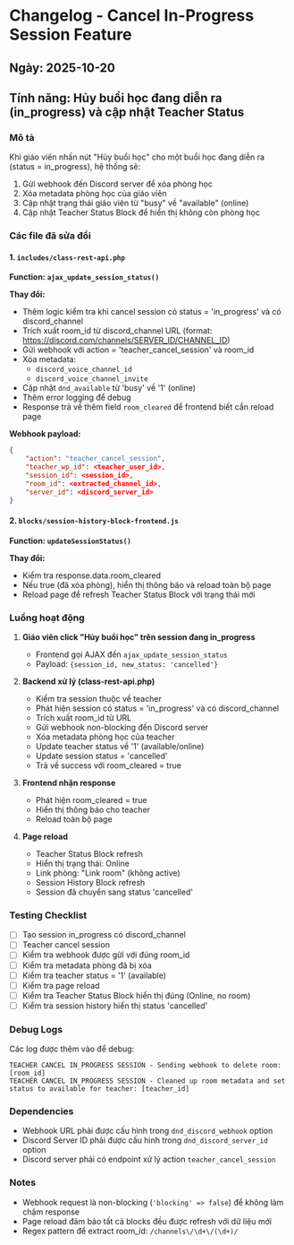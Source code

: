 # Changelog - Cancel In-Progress Session Feature

## Ngày: 2025-10-20

## Tính năng: Hủy buổi học đang diễn ra (in_progress) và cập nhật Teacher Status

### Mô tả
Khi giáo viên nhấn nút "Hủy buổi học" cho một buổi học đang diễn ra (status = in_progress), hệ thống sẽ:
1. Gửi webhook đến Discord server để xóa phòng học
2. Xóa metadata phòng học của giáo viên
3. Cập nhật trạng thái giáo viên từ "busy" về "available" (online)
4. Cập nhật Teacher Status Block để hiển thị không còn phòng học

### Các file đã sửa đổi

#### 1. `includes/class-rest-api.php`
**Function: `ajax_update_session_status()`**

**Thay đổi:**
- Thêm logic kiểm tra khi cancel session có status = 'in_progress' và có discord_channel
- Trích xuất room_id từ discord_channel URL (format: https://discord.com/channels/SERVER_ID/CHANNEL_ID)
- Gửi webhook với action = 'teacher_cancel_session' và room_id
- Xóa metadata:
  - `discord_voice_channel_id`
  - `discord_voice_channel_invite`
- Cập nhật `dnd_available` từ 'busy' về '1' (online)
- Thêm error logging để debug
- Response trả về thêm field `room_cleared` để frontend biết cần reload page

**Webhook payload:**
```json
{
    "action": "teacher_cancel_session",
    "teacher_wp_id": <teacher_user_id>,
    "session_id": <session_id>,
    "room_id": <extracted_channel_id>,
    "server_id": <discord_server_id>
}
```

#### 2. `blocks/session-history-block-frontend.js`
**Function: `updateSessionStatus()`**

**Thay đổi:**
- Kiểm tra response.data.room_cleared
- Nếu true (đã xóa phòng), hiển thị thông báo và reload toàn bộ page
- Reload page để refresh Teacher Status Block với trạng thái mới

### Luồng hoạt động

1. **Giáo viên click "Hủy buổi học" trên session đang in_progress**
   - Frontend gọi AJAX đến `ajax_update_session_status`
   - Payload: `{session_id, new_status: 'cancelled'}`

2. **Backend xử lý (class-rest-api.php)**
   - Kiểm tra session thuộc về teacher
   - Phát hiện session có status = 'in_progress' và có discord_channel
   - Trích xuất room_id từ URL
   - Gửi webhook non-blocking đến Discord server
   - Xóa metadata phòng học của teacher
   - Update teacher status về '1' (available/online)
   - Update session status = 'cancelled'
   - Trả về success với room_cleared = true

3. **Frontend nhận response**
   - Phát hiện room_cleared = true
   - Hiển thị thông báo cho teacher
   - Reload toàn bộ page

4. **Page reload**
   - Teacher Status Block refresh
   - Hiển thị trạng thái: Online
   - Link phòng: "Link room" (không active)
   - Session History Block refresh
   - Session đã chuyển sang status 'cancelled'

### Testing Checklist

- [ ] Tạo session in_progress có discord_channel
- [ ] Teacher cancel session
- [ ] Kiểm tra webhook được gửi với đúng room_id
- [ ] Kiểm tra metadata phòng đã bị xóa
- [ ] Kiểm tra teacher status = '1' (available)
- [ ] Kiểm tra page reload
- [ ] Kiểm tra Teacher Status Block hiển thị đúng (Online, no room)
- [ ] Kiểm tra session history hiển thị status 'cancelled'

### Debug Logs

Các log được thêm vào để debug:
```
TEACHER CANCEL IN_PROGRESS SESSION - Sending webhook to delete room: [room_id]
TEACHER CANCEL IN_PROGRESS SESSION - Cleaned up room metadata and set status to available for teacher: [teacher_id]
```

### Dependencies

- Webhook URL phải được cấu hình trong `dnd_discord_webhook` option
- Discord Server ID phải được cấu hình trong `dnd_discord_server_id` option
- Discord server phải có endpoint xử lý action `teacher_cancel_session`

### Notes

- Webhook request là non-blocking (`'blocking' => false`) để không làm chậm response
- Page reload đảm bảo tất cả blocks đều được refresh với dữ liệu mới
- Regex pattern để extract room_id: `/channels\/\d+\/(\d+)/`
